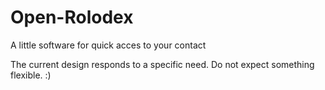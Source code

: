 # Open-Rolodex
A little software for quick acces to your contact

The current design responds to a specific need. Do not expect something flexible. :)
